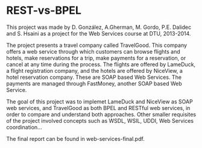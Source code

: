 # REST-vs-BPEL

This project was made by D. González, A.Gherman, M. Gordo, P.E. Dalidec and S. Hsaini as a project for the Web Services course at DTU, 2013-2014.

The project presents a travel company called TravelGood. This company offers a web service through which customers can browse flights and hotels, make reservations for a trip, make payments for a reservation, or cancel at any time during the process.
The flights are offered by LameDuck, a flight registration company, and the hotels are offered by NiceView, a hotel reservation company. These are SOAP based Web Services. The payments are managed through FastMoney, another SOAP based Web Service.

The goal of this project was to implemet LameDuck and NiceView as SOAP web services, and TravelGood as both BPEL and RESTful web services, in order to compare and understand both approaches.
Other smaller requisites of the project involved concepts such as WSDL, WSIL, UDDI, Web Services coordination...

The final report can be found in web-services-final.pdf.


